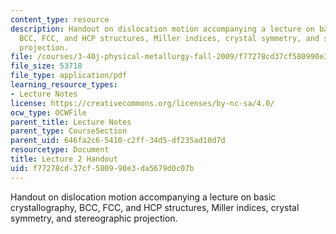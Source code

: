 ```yaml
---
content_type: resource
description: Handout on dislocation motion accompanying a lecture on basic crystallography,
  BCC, FCC, and HCP structures, Miller indices, crystal symmetry, and stereographic
  projection.
file: /courses/3-40j-physical-metallurgy-fall-2009/f77278cd37cf580990e3da5679d0c07b_MIT3_40JF09_fig02.pdf
file_size: 53718
file_type: application/pdf
learning_resource_types:
- Lecture Notes
license: https://creativecommons.org/licenses/by-nc-sa/4.0/
ocw_type: OCWFile
parent_title: Lecture Notes
parent_type: CourseSection
parent_uid: 646fa2c6-5410-c2ff-34d5-df235ad10d7d
resourcetype: Document
title: Lecture 2 Handout
uid: f77278cd-37cf-5809-90e3-da5679d0c07b
---
```

Handout on dislocation motion accompanying a lecture on basic crystallography, BCC, FCC, and HCP structures, Miller indices, crystal symmetry, and stereographic projection.